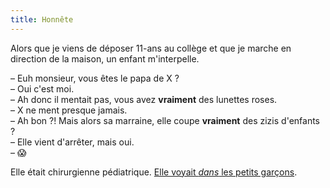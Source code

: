 ```yaml
---
title: Honnête
---
```


Alors que je viens de déposer 11-ans au collège et que je marche en direction de la maison, un enfant m'interpelle.

– Euh monsieur, vous êtes le papa de X ?  
– Oui c'est moi.  
– Ah donc il mentait pas, vous avez **vraiment** des lunettes roses.  
– X ne ment presque jamais.  
– Ah bon ?! Mais alors sa marraine, elle coupe **vraiment** des zizis d'enfants ?  
– Elle vient d'arrêter, mais oui.  
– 😱

Elle était chirurgienne pédiatrique. [Elle voyait _dans_ les petits garçons](/notes/2015-05-oui-forcement/).